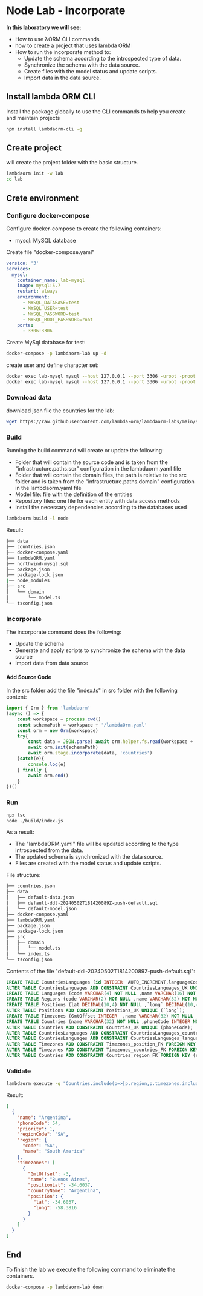 # Node Lab - Incorporate

**In this laboratory we will see:**

- How to use λORM CLI commands
- how to create a project that uses lambda ORM
- How to run the incorporate method to:
   - Update the schema according to the introspected type of data.
   - Synchronize the schema with the data source.
   - Create files with the model status and update scripts.
   - Import data in the data source.

## Install lambda ORM CLI

Install the package globally to use the CLI commands to help you create and maintain projects

```sh
npm install lambdaorm-cli -g
```

## Create project

will create the project folder with the basic structure.

```sh
lambdaorm init -w lab
cd lab
```

## Crete environment

### Configure docker-compose

Configure docker-compose to create the following containers:

- mysql: MySQL database

Create file "docker-compose.yaml"

```yaml
version: '3'
services:
  mysql:
    container_name: lab-mysql
    image: mysql:5.7
    restart: always
    environment:
      - MYSQL_DATABASE=test
      - MYSQL_USER=test
      - MYSQL_PASSWORD=test
      - MYSQL_ROOT_PASSWORD=root
    ports:
      - 3306:3306
```

Create MySql database for test:

```sh
docker-compose -p lambdaorm-lab up -d
```

create user and define character set:

```sh
docker exec lab-mysql mysql --host 127.0.0.1 --port 3306 -uroot -proot -e "ALTER DATABASE test CHARACTER SET utf8 COLLATE utf8_general_ci;"
docker exec lab-mysql mysql --host 127.0.0.1 --port 3306 -uroot -proot -e "GRANT ALL ON *.* TO 'test'@'%' with grant option; FLUSH PRIVILEGES;"
```

### Download data

download json file the countries for the lab:

```sh
wget https://raw.githubusercontent.com/lambda-orm/lambdaorm-labs/main/source/countries/countries.json
```

### Build

Running the build command will create or update the following:

- Folder that will contain the source code and is taken from the "infrastructure.paths.scr" configuration in the lambdaorm.yaml file
- Folder that will contain the domain files, the path is relative to the src folder and is taken from the "infrastructure.paths.domain" configuration in the lambdaorm.yaml file
- Model file: file with the definition of the entities
- Repository files: one file for each entity with data access methods
- Install the necessary dependencies according to the databases used

```sh
lambdaorm build -l node
```

Result:

```sh
├── data
├── countries.json
├── docker-compose.yaml
├── lambdaORM.yaml
├── northwind-mysql.sql
├── package.json
├── package-lock.json
|── node_modules
├── src
│   └── domain
│       └── model.ts
└── tsconfig.json
```

### Incorporate

The incorporate command does the following:

- Update the schema
- Generate and apply scripts to synchronize the schema with the data source
- Import data from data source

#### Add Source Code

In the src folder add the file "index.ts" in src folder with the following content:

```Typescript
import { Orm } from 'lambdaorm'
(async () => {
	const workspace = process.cwd()
	const schemaPath = workspace + '/lambdaOrm.yaml'		
	const orm = new Orm(workspace)
	try{
		const data = JSON.parse( await orm.helper.fs.read(workspace + '/countries.json') || '{}')
		await orm.init(schemaPath)	
		await orm.stage.incorporate(data, 'countries')
	}catch(e){
		console.log(e)
	} finally {
		await orm.end()
	}	
})()
```

### Run

```sh
npx tsc
node ./build/index.js
```

As a result:

- The "lambdaORM.yaml" file will be updated according to the type introspected from the data.
- The updated schema is synchronized with the data source.
- Files are created with the model status and update scripts.

File structure:

```sh
├── countries.json
├── data
│   ├── default-data.json
│   ├── default-ddl-20240502T181420089Z-push-default.sql
│   └── default-model.json
├── docker-compose.yaml
├── lambdaORM.yaml
├── package.json
├── package-lock.json
├── src
│   ├── domain
│   │   └── model.ts
│   └── index.ts
└── tsconfig.json
```

Contents of the file "default-ddl-20240502T181420089Z-push-default.sql":

```sql
CREATE TABLE CountriesLanguages (id INTEGER  AUTO_INCREMENT,languageCode VARCHAR(4) NOT NULL ,countryName VARCHAR(32) NOT NULL ,CONSTRAINT CountriesLanguages_PK PRIMARY KEY (id));
ALTER TABLE CountriesLanguages ADD CONSTRAINT CountriesLanguages_UK UNIQUE (countryName,languageCode);
CREATE TABLE Languages (code VARCHAR(4) NOT NULL ,name VARCHAR(16) NOT NULL ,CONSTRAINT Languages_PK PRIMARY KEY (code));
CREATE TABLE Regions (code VARCHAR(2) NOT NULL ,name VARCHAR(32) NOT NULL ,CONSTRAINT Regions_PK PRIMARY KEY (code));
CREATE TABLE Positions (lat DECIMAL(10,4) NOT NULL ,`long` DECIMAL(10,4) NOT NULL ,CONSTRAINT Positions_PK PRIMARY KEY (lat));
ALTER TABLE Positions ADD CONSTRAINT Positions_UK UNIQUE (`long`);
CREATE TABLE Timezones (GmtOffset INTEGER  ,name VARCHAR(32) NOT NULL ,positionLat DECIMAL(10,4) NOT NULL ,countryName VARCHAR(32) NOT NULL ,CONSTRAINT Timezones_PK PRIMARY KEY (name));
CREATE TABLE Countries (name VARCHAR(32) NOT NULL ,phoneCode INTEGER NOT NULL ,priority INTEGER NOT NULL ,regionCode VARCHAR(2) NOT NULL ,CONSTRAINT Countries_PK PRIMARY KEY (name));
ALTER TABLE Countries ADD CONSTRAINT Countries_UK UNIQUE (phoneCode);
ALTER TABLE CountriesLanguages ADD CONSTRAINT CountriesLanguages_countries_FK FOREIGN KEY (countryName) REFERENCES Countries (name);
ALTER TABLE CountriesLanguages ADD CONSTRAINT CountriesLanguages_languages_FK FOREIGN KEY (languageCode) REFERENCES Languages (code);
ALTER TABLE Timezones ADD CONSTRAINT Timezones_position_FK FOREIGN KEY (positionLat) REFERENCES Positions (lat);
ALTER TABLE Timezones ADD CONSTRAINT Timezones_countries_FK FOREIGN KEY (countryName) REFERENCES Countries (name);
ALTER TABLE Countries ADD CONSTRAINT Countries_region_FK FOREIGN KEY (regionCode) REFERENCES Regions (code);
```

### Validate

```sh
lambdaorm execute -q "Countries.include(p=>[p.region,p.timezones.include(p=>p.position)]).filter(p=> p.name=='Argentina')" -o beautiful
```

Result:

```json
[
  {
    "name": "Argentina",
    "phoneCode": 54,
    "priority": 1,
    "regionCode": "SA",
    "region": {
      "code": "SA",
      "name": "South America"
    },
    "timezones": [
      {
        "GmtOffset": -3,
        "name": "Buenos Aires",
        "positionLat": -34.6037,
        "countryName": "Argentina",
        "position": {
          "lat": -34.6037,
          "long": -58.3816
        }
      }
    ]
  }
]
```

## End

To finish the lab we execute the following command to eliminate the containers.

```sh
docker-compose -p lambdaorm-lab down
```
